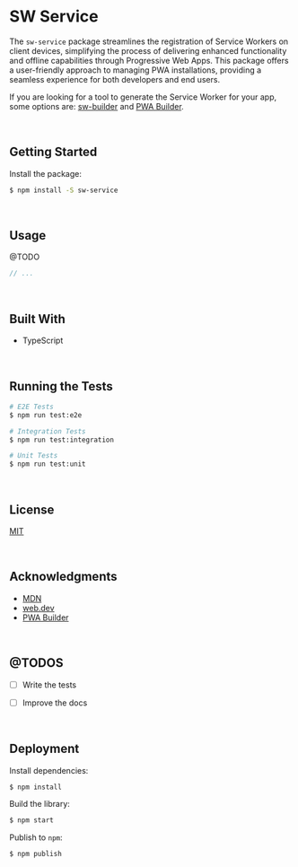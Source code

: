 # SW Service

The `sw-service` package streamlines the registration of Service Workers on client devices, simplifying the process of delivering enhanced functionality and offline capabilities through Progressive Web Apps. This package offers a user-friendly approach to managing PWA installations, providing a seamless experience for both developers and end users.

If you are looking for a tool to generate the Service Worker for your app, some options are: [sw-builder](https://github.com/jesusgraterol/sw-builder) and [PWA Builder](https://docs.pwabuilder.com/#/home/sw-intro).



</br>

## Getting Started

Install the package:
```bash
$ npm install -S sw-service
```





</br>

## Usage

@TODO

```typescript
// ...
```




<br/>

## Built With

- TypeScript




<br/>

## Running the Tests

```bash
# E2E Tests
$ npm run test:e2e

# Integration Tests
$ npm run test:integration

# Unit Tests
$ npm run test:unit
```





<br/>

## License

[MIT](https://choosealicense.com/licenses/mit/)





<br/>

## Acknowledgments

- [MDN](https://developer.mozilla.org/en-US/)
- [web.dev](https://web.dev/)
- [PWA Builder](https://www.pwabuilder.com/)



<br/>

## @TODOS

- [ ] Write the tests
- [ ] Improve the docs





<br/>

## Deployment

Install dependencies:
```bash
$ npm install
```


Build the library:
```bash
$ npm start
```


Publish to `npm`:
```bash
$ npm publish
```
